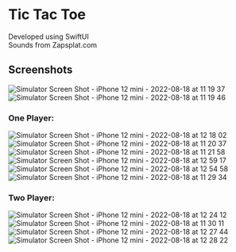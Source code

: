 # Tic Tac Toe

Developed using SwiftUI <br/>
Sounds from Zapsplat.com

## Screenshots

![Simulator Screen Shot - iPhone 12 mini - 2022-08-18 at 11 19 37](https://user-images.githubusercontent.com/85960421/185478651-79357559-b8cb-4ca7-a5ce-cfa301e7c143.png)
![Simulator Screen Shot - iPhone 12 mini - 2022-08-18 at 11 19 46](https://user-images.githubusercontent.com/85960421/185479011-af479ce8-3c2e-4833-9c26-202a89c822fe.png)



### One Player: 
![Simulator Screen Shot - iPhone 12 mini - 2022-08-18 at 12 18 02](https://user-images.githubusercontent.com/85960421/185479044-168a91ed-ea7d-4bbe-8084-1462613a1d63.png)
![Simulator Screen Shot - iPhone 12 mini - 2022-08-18 at 11 20 37](https://user-images.githubusercontent.com/85960421/185479152-4b3374e5-a252-4001-bcee-6af05c883ebe.png)
![Simulator Screen Shot - iPhone 12 mini - 2022-08-18 at 11 21 58](https://user-images.githubusercontent.com/85960421/185479159-814dc9fa-75b0-47e2-be1f-cc0967525227.png)
![Simulator Screen Shot - iPhone 12 mini - 2022-08-18 at 12 59 17](https://user-images.githubusercontent.com/85960421/185484237-5d2a9bae-544e-4820-85da-04a17e9b4b6c.png)
![Simulator Screen Shot - iPhone 12 mini - 2022-08-18 at 12 54 58](https://user-images.githubusercontent.com/85960421/185484260-10e5b186-ab1d-48e1-81e1-938d8ff21247.png)
![Simulator Screen Shot - iPhone 12 mini - 2022-08-18 at 11 29 34](https://user-images.githubusercontent.com/85960421/185479191-fa43d7d7-a803-44de-b963-d1067d33ff82.png)



### Two Player:
![Simulator Screen Shot - iPhone 12 mini - 2022-08-18 at 12 24 12](https://user-images.githubusercontent.com/85960421/185479239-05465870-062c-4f8e-bcf4-16b7fe7e0362.png)
![Simulator Screen Shot - iPhone 12 mini - 2022-08-18 at 11 30 11](https://user-images.githubusercontent.com/85960421/185479260-9b79e80e-94cd-4e57-ad1b-4416573a09e7.png)
![Simulator Screen Shot - iPhone 12 mini - 2022-08-18 at 12 27 44](https://user-images.githubusercontent.com/85960421/185479273-9aa7b2be-e943-40ff-826c-46ace6b3adec.png)
![Simulator Screen Shot - iPhone 12 mini - 2022-08-18 at 12 28 22](https://user-images.githubusercontent.com/85960421/185479298-ca3e6ddd-0814-4f97-b595-7479c556e35b.png)

